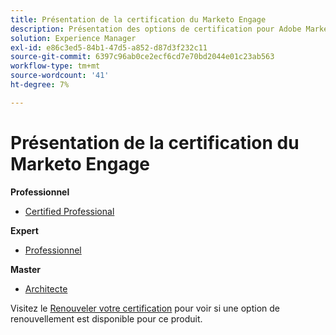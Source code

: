 ```yaml
---
title: Présentation de la certification du Marketo Engage
description: Présentation des options de certification pour Adobe Marketo Engage
solution: Experience Manager
exl-id: e86c3ed5-84b1-47d5-a852-d87d3f232c11
source-git-commit: 6397c96ab0ce2ecf6cd7e70bd2044e01c23ab563
workflow-type: tm+mt
source-wordcount: '41'
ht-degree: 7%

---
```


# Présentation de la certification du Marketo Engage

**Professionnel**

* [Certified Professional](/help/certifications/ame/ame-p.md) <!--AD0-E555-->

**Expert**

* [Professionnel](/help/certifications/ame/ame-e-business.md) <!--AD0-E559-->

**Master**

* [Architecte](/help/certifications/ame/ame-m-architect.md) <!--AD0-E556-->

Visitez le [Renouveler votre certification](/help/certifications/renew.md) pour voir si une option de renouvellement est disponible pour ce produit.
